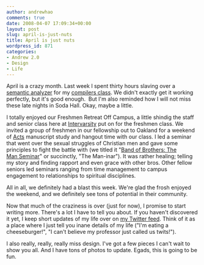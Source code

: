 ```yaml
---
author: andrewhao
comments: true
date: 2008-04-07 17:09:34+00:00
layout: post
slug: april-is-just-nuts
title: April is just nuts
wordpress_id: 871
categories:
- Andrew 2.0
- Design
- Life
---
```


April is a crazy month. Last week I spent thirty hours slaving over a [semantic analyzer](http://inst.eecs.berkeley.edu/~cs164/sp08/hw/proj2-notes.html) for my [compilers class](http://inst.eecs.berkeley.edu/~cs164/sp08/). We didn't exactly get it working perfectly, but it's good enough.  But I'm also reminded how I will not miss these late nights in Soda Hall. Okay, maybe a little.

I totally enjoyed our Freshmen Retreat Off Campus, a little shindig the staff and senior class here at [Intervarsity](http://www.ocf.berkeley.edu/~ccf) put on for the freshmen class. We invited a group of freshmen in our fellowship out to Oakland for a weekend of [Acts](http://www.biblegateway.com/passage/?search=acts%2011;&version=47;) manuscript study and hangout time with our class. I led a seminar that went over the sexual struggles of Christian men and gave some principles to fight the battle with (we titled it "[Band of Brothers: The Man Seminar](http://blog.andrewhao.com/wp-content/uploads/2008/04/band-of-brothers-men-and-sexuality.pdf)" or succinctly, "The Man-inar"). It was rather healing; telling my story and finding rapport and even grace with other bros. Other fellow seniors led seminars ranging from time management to campus engagement to relationships to spiritual disciplines.

All in all, we definitely had a blast this week. We're glad the frosh enjoyed the weekend, and we definitely see tons of potential in their community.

Now that much of the craziness is over (just for now), I promise to start writing more. There's a lot I have to tell you about. If you haven't discovered it yet, I keep short updates of my life over on [my Twitter feed](http://www.twitter.com/andrewhao). Think of it as a place where I just tell you inane details of my life ("I'm eating a cheeseburger!", "I can't believe my professor just called us twits!").

I also really, really, really miss design. I've got a few pieces I can't wait to show you all. And I have tons of photos to update. Egads, this is going to be fun.
